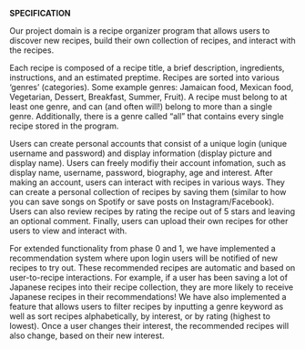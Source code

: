 **SPECIFICATION**

Our project domain is a recipe organizer program that allows users to discover new recipes, build their own collection of recipes, and interact with the recipes.

Each recipe is composed of a recipe title, a brief description, ingredients, instructions, and an estimated preptime. Recipes are sorted into various ‘genres’ (categories). Some example genres: Jamaican food, Mexican food, Vegetarian, Dessert, Breakfast, Summer, Fruit). A recipe must belong to at least one genre, and can (and often will!) belong to more than a single genre. Additionally, there is a genre called “all” that contains every single recipe stored in the program.

Users can create personal accounts that consist of a unique login (unique username and password) and display information (display picture and display name). Users can freely modifiy their account infomation, such as display name, username, password, biography, age and interest. After making an account, users can interact with recipes in various ways. They can create a personal collection of recipes by saving them (similar to how you can save songs on Spotify or save posts on Instagram/Facebook). Users can also review recipes by rating the recipe out of 5 stars and leaving an optional comment. Finally, users can upload their own recipes for other users to view and interact with.

For extended functionality from phase 0 and 1, we have implemented a recommendation system where upon login users will be notified of new recipes to try out. These recommended recipes are automatic and based on user-to-recipe interactions. For example, if a user has been saving a lot of Japanese recipes into their recipe collection, they are more likely to receive Japanese recipes in their recommendations! We have also implemented a feature that allows users to filter recipes by inputting a genre keyword as well as sort recipes alphabetically, by interest, or by rating (highest to lowest). Once a user changes their interest, the recommended recipes will also change, based on their new interest. 


